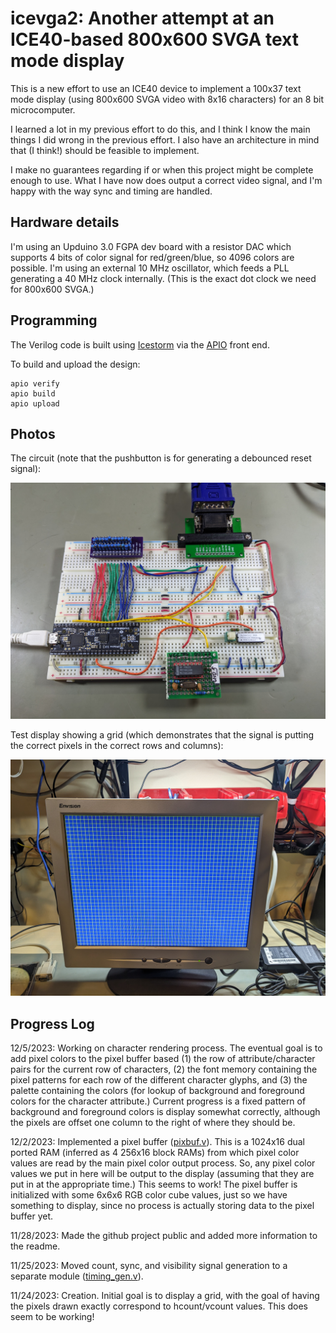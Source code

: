 # icevga2: Another attempt at an ICE40-based 800x600 SVGA text mode display

This is a new effort to use an ICE40 device to implement a 100x37 text mode
display (using 800x600 SVGA video with 8x16 characters) for an 8 bit microcomputer.

I learned a lot in my previous effort to do this, and I think I know the
main things I did wrong in the previous effort. I also have an architecture
in mind that (I think!) should be feasible to implement.

I make no guarantees regarding if or when this project might be complete
enough to use. What I have now does output a correct video signal, and I'm
happy with the way sync and timing are handled.

## Hardware details

I'm using an Upduino 3.0 FGPA dev board with a resistor DAC which supports
4 bits of color signal for red/green/blue, so 4096 colors are possible.
I'm using an external 10 MHz oscillator, which feeds a PLL generating a
40 MHz clock internally. (This is the exact dot clock we need for
800x600 SVGA.)

## Programming

The Verilog code is built using [Icestorm](https://clifford.at/icestorm)
via the [APIO](https://github.com/FPGAwars/apio) front end.

To build and upload the design:

```
apio verify
apio build
apio upload
```

## Photos

The circuit (note that the pushbutton is for generating a debounced
reset signal):

![the circuit on a breadboard](img/circuit.jpg)

Test display showing a grid (which demonstrates that the signal is putting
the correct pixels in the correct rows and columns):

![video signal output test on an LCD monitor](img/output_test.jpg)

## Progress Log

12/5/2023: Working on character rendering process. The eventual goal
is to add pixel colors to the pixel buffer based (1) the row of
attribute/character pairs for the current row of characters, (2)
the font memory containing the pixel patterns for each row of the
different character glyphs, and (3) the palette containing the
colors (for lookup of background and foreground colors for the
character attribute.) Current progress is a fixed pattern of
background and foreground colors is display somewhat correctly,
although the pixels are offset one column to the right of where
they should be.

12/2/2023: Implemented a pixel buffer ([pixbuf.v](pixbuf.v)). This is a
1024x16 dual ported RAM (inferred as 4 256x16 block RAMs) from which
pixel color values are read by the main pixel color output process.
So, any pixel color values we put in here will be output to the display
(assuming that they are put in at the appropriate time.) This seems to
work! The pixel buffer is initialized with some 6x6x6 RGB color cube
values, just so we have something to display, since no process is actually
storing data to the pixel buffer yet.

11/28/2023: Made the github project public and added more information
to the readme.

11/25/2023: Moved count, sync, and visibility signal generation to a
separate module ([timing\_gen.v](timing_gen.v)).

11/24/2023: Creation. Initial goal is to display a grid, with the goal of
having the pixels drawn exactly correspond to hcount/vcount values.
This does seem to be working!
